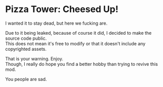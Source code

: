# Pizza Tower: Cheesed Up!
I wanted it to stay dead, but here we fucking are.

Due to it being leaked, because of course it did, I decided to make the source code public.<br>
This does not mean it's free to modify or that it doesn't include any copyrighted assets.

That is your warning. Enjoy.<br>
Though, I really do hope you find a better hobby than trying to revive this mod.

You people are sad.
